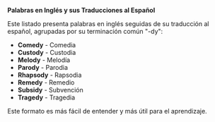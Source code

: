 

**Palabras en Inglés y sus Traducciones al Español**

Este listado presenta palabras en inglés seguidas de su traducción al español, agrupadas por su terminación común "-dy":

*   **Comedy** - Comedia
*   **Custody** - Custodia
*   **Melody** - Melodía
*   **Parody** - Parodia
*   **Rhapsody** - Rapsodia
*   **Remedy** - Remedio
*   **Subsidy** - Subvención
*   **Tragedy** - Tragedia

Este formato es más fácil de entender y más útil para el aprendizaje.